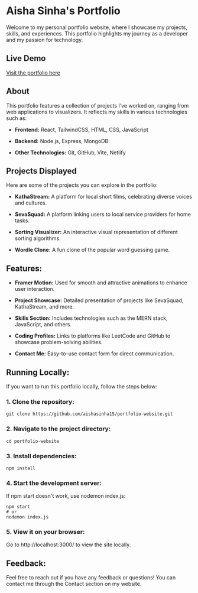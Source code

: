 # Aisha Sinha's Portfolio

Welcome to my personal portfolio website, where I showcase my projects, skills, and experiences. This portfolio highlights my journey as a developer and my passion for technology.

## Live Demo

[Visit the portfolio here](https://portfolio-aisha-sinha.netlify.app/)

## About 

This portfolio features a collection of projects I’ve worked on, ranging from web applications to visualizers. It reflects my skills in various technologies such as:

- **Frontend:** React, TailwindCSS, HTML, CSS, JavaScript
  
- **Backend:** Node.js, Express, MongoDB
  
- **Other Technologies:** Git, GitHub, Vite, Netlify

## Projects Displayed

Here are some of the projects you can explore in the portfolio:

- **KathaStream:** A platform for local short films, celebrating diverse voices and cultures.
  
- **SevaSquad:** A platform linking users to local service providers for home tasks.
  
- **Sorting Visualizer:** An interactive visual representation of different sorting algorithms.
  
- **Wordle Clone:**  A fun clone of the popular word guessing game.

## Features:

- **Framer Motion:** Used for smooth and attractive animations to enhance user interaction.
  
- **Project Showcase:** Detailed presentation of projects like SevaSquad, KathaStream, and more.
  
- **Skills Section:** Includes technologies such as the MERN stack, JavaScript, and others.
  
- **Coding Profiles:** Links to platforms like LeetCode and GitHub to showcase problem-solving abilities.
  
- **Contact Me:** Easy-to-use contact form for direct communication.

## Running Locally:

If you want to run this portfolio locally, follow the steps below:

### 1. Clone the repository:

```
git clone https://github.com/aishasinha15/portfolio-website.git
```

### 2. Navigate to the project directory:

```
cd portfolio-website
```

### 3. Install dependencies:

```
npm install
```

### 4. Start the development server:

If npm start doesn't work, use nodemon index.js:

```
npm start
# or
nodemon index.js
```

### 5. View it on your browser:

Go to http://localhost:3000/ to view the site locally.

## Feedback:

Feel free to reach out if you have any feedback or questions! You can contact me through the Contact section on my website.

